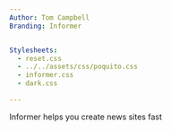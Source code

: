 ```yaml
---
Author: Tom Campbell
Branding: Informer


Stylesheets:
  - reset.css
  - ../../assets/css/poquito.css
  - informer.css
  - dark.css

---
```

Informer helps you create news sites fast


